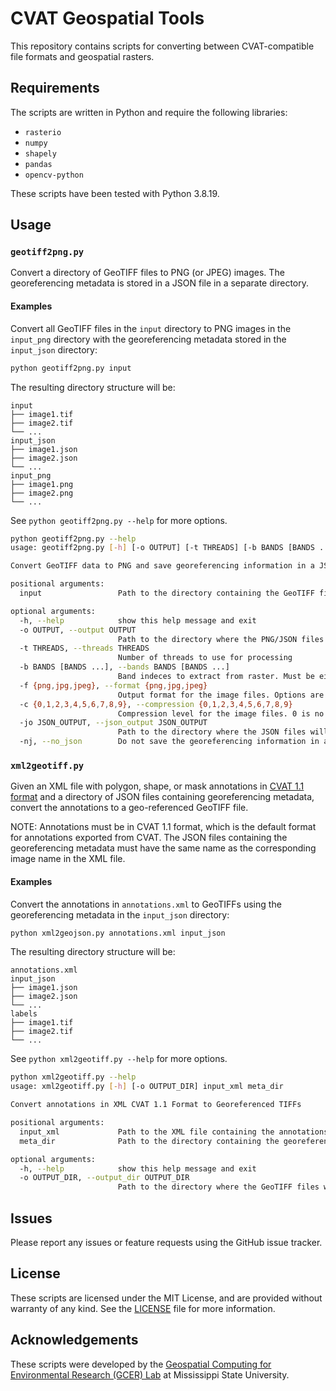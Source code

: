 # CVAT Geospatial Tools
This repository contains scripts for converting between CVAT-compatible file formats and geospatial rasters. 

## Requirements
The scripts are written in Python and require the following libraries:

- `rasterio`
- `numpy`
- `shapely`
- `pandas`
- `opencv-python`

These scripts have been tested with Python 3.8.19.

## Usage

### `geotiff2png.py`

Convert a directory of GeoTIFF files to PNG (or JPEG) images. The georeferencing metadata is stored in a JSON file in a separate directory.

#### Examples

Convert all GeoTIFF files in the `input` directory to PNG images in the `input_png` directory with the georeferencing metadata stored in the `input_json` directory:

```bash
python geotiff2png.py input
```

The resulting directory structure will be:

```
input
├── image1.tif
├── image2.tif
└── ...
input_json
├── image1.json
├── image2.json
└── ...
input_png
├── image1.png
├── image2.png
└── ...
```

See `python geotiff2png.py --help` for more options.

```bash
python geotiff2png.py --help
usage: geotiff2png.py [-h] [-o OUTPUT] [-t THREADS] [-b BANDS [BANDS ...]] [-f {png,jpg,jpeg}] [-c {0,1,2,3,4,5,6,7,8,9}] [-jo JSON_OUTPUT] [-nj] input

Convert GeoTIFF data to PNG and save georeferencing information in a JSON file

positional arguments:
  input                 Path to the directory containing the GeoTIFF files

optional arguments:
  -h, --help            show this help message and exit
  -o OUTPUT, --output OUTPUT
                        Path to the directory where the PNG/JSON files will be saved
  -t THREADS, --threads THREADS
                        Number of threads to use for processing
  -b BANDS [BANDS ...], --bands BANDS [BANDS ...]
                        Band indeces to extract from raster. Must be either 1 or 3 bands. Default is 1 2 3.
  -f {png,jpg,jpeg}, --format {png,jpg,jpeg}
                        Output format for the image files. Options are png, jpg, and jpeg. Default is png.
  -c {0,1,2,3,4,5,6,7,8,9}, --compression {0,1,2,3,4,5,6,7,8,9}
                        Compression level for the image files. 0 is no compression, 9 is maximum compression. Default is 3.
  -jo JSON_OUTPUT, --json_output JSON_OUTPUT
                        Path to the directory where the JSON files will be saved
  -nj, --no_json        Do not save the georeferencing information in a JSON file. Default is False
```

### `xml2geotiff.py`

Given an XML file with polygon, shape, or mask annotations in [CVAT 1.1 format](https://docs.cvat.ai/docs/manual/advanced/xml_format/#version-11) and a directory of JSON files containing georeferencing metadata, convert the annotations to a geo-referenced GeoTIFF file.

NOTE: Annotations must be in CVAT 1.1 format, which is the default format for annotations exported from CVAT. The JSON files containing the georeferencing metadata must have the same name as the corresponding image name in the XML file.

#### Examples

Convert the annotations in `annotations.xml` to GeoTIFFs using the georeferencing metadata in the `input_json` directory:

```bash
python xml2geojson.py annotations.xml input_json
```

The resulting directory structure will be:

```
annotations.xml
input_json
├── image1.json
├── image2.json
└── ...
labels
├── image1.tif
├── image2.tif
└── ...
```

See `python xml2geotiff.py --help` for more options.

```bash
python xml2geotiff.py --help
usage: xml2geotiff.py [-h] [-o OUTPUT_DIR] input_xml meta_dir

Convert annotations in XML CVAT 1.1 Format to Georeferenced TIFFs

positional arguments:
  input_xml             Path to the XML file containing the annotations in CVAT 1.1 format
  meta_dir              Path to the directory containing the georeferencing metadata JSON files

optional arguments:
  -h, --help            show this help message and exit
  -o OUTPUT_DIR, --output_dir OUTPUT_DIR
                        Path to the directory where the GeoTIFF files will be saved
```

## Issues

Please report any issues or feature requests using the GitHub issue tracker.

## License

These scripts are licensed under the MIT License, and are provided without warranty of any kind. See the [LICENSE](LICENSE) file for more information.

## Acknowledgements

These scripts were developed by the [Geospatial Computing for Environmental Research (GCER) Lab](https://www.gcerlab.com/) at Mississippi State University. 

